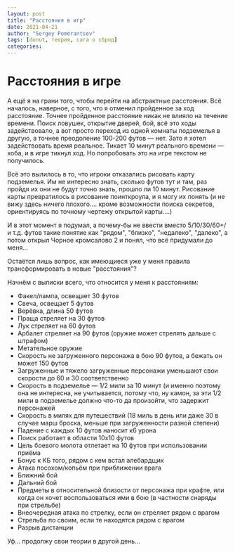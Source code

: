 ```yaml
---
layout: post
title: "Расстояния в игр"
date: 2021-04-21
author: "Sergey Pomerantsev"
tags: [donut, теория, сага о сброд]
categories:
---
```


# Расстояния в игре

А ещё я на грани того, чтобы перейти на абстрактные расстояния.
Всё началось, наверное, с того, что я отменил пройденное за ход расстояние. Точнее пройденное расстояние никак не влияло на течение времени. Поиск ловушек, открытие дверей, бой, всё это ходы задействовало, а вот просто переход из одной комнаты подземелья в другую, а точнее преодоление 100-200 футов — нет. Зато я хотел задействовать время реальное. Тикает 10 минут реального времени — хоба, и в игре тикнул ход. Но попробовать это на игре текстом не получилось.

Всё это вылилось в то, что игроки отказались рисовать карту подземелья. Им не интересно знать, сколько футов тут и там, раз пройдя их они не будут точно знать, прошло ли 10 минут. Рисование карты превратилось в рисование поинткроула, и я могу их понять (и не вижу здесь ничего плохого.... кроме возможности поиска секретов, ориентируясь по точному чертежу открытой карты....)

И в этот момент я подумал, а почему-бы не ввести вместо 5/10/30/60+/и т.д. футов такие понятие как "рядом", "близко", "недалеко", "далеко", а потом открыл Чорное кромсалово 2 и понял, что всё придумали до меня...

Остаётся лишь вопрос, как имеющиеся уже у меня правила трансформировать в новые "расстояния"?

Начнём с выписки всего, что относится у меня к расстояниям:
- Факел/лампа, освещает 30 футов
- Свеча, освещает 5 футов
- Верёвка, длина 50 футов
- Праща стреляет на 30 футов
- Лук стреляет на 60 футов
- Арбалет стреляет на 90 футов
(оружие может стрелять дальше с штрафом)
- Метательное оружие
- Скорость не загруженного персонажа в бою 90 футов, а бежать он может 150 футов
- Загруженные и тяжело загруженные персонажи уменьшают свои скорости до 60 и 30 соответственно
- Скорость в подземелье — 1/2 мили за 10 минут (и именно поэтому она не интересна, не учитывается, потому что, ну камон, за эти 1/2 мили в подземелье должно что-то да произойти, что задержит персонажей
- Скорость в милях для путешествий (18 миль в день или даже 30 в случае марш броска, меньше при загруженности разной степени)
- Падение с каждых 10 футов наносит к6 урона
- Поиск работает в области 10х10 футов
- Цель боевого молота отлетает на 10 футов при использовании приёма
- Бонус к КБ того, рядом с кем встал алебардщик
- Атака посохом/копьём при приближении врага
- Ближний бой
- Дальний бой
- Предметы в относительной близости от персонажа при крафте, или когда он хочет воспользоваться ими в бою (в частности снаряды при стрельбе)
- Внеочередная атака по стрелку, если он стреляет рядом с врагом
- Стрельба по своим, если те находятся рядом с врагом
- Разрыв дистанции

Уф... продолжу свои теории в другой день...
